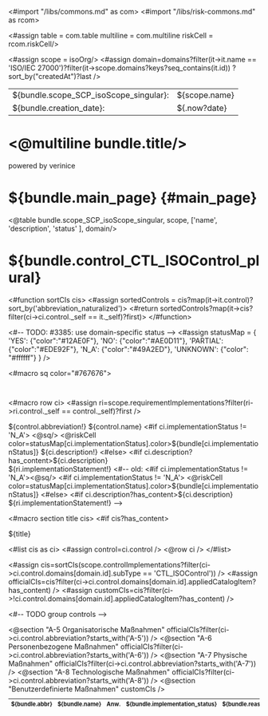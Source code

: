 <#import "/libs/commons.md" as com>
<#import "/libs/risk-commons.md" as rcom>

<#assign table = com.table
  multiline = com.multiline
  riskCell = rcom.riskCell/>

<style>
<#include "styles/default.css">
h1, h2, h3, h4 {
  page-break-after: avoid;
}

td {
  vertical-align: top;
}

.main_page {
  page-break-after: always;
}

.main_page table th:first-child, .main_page table td:first-child {
  width: 8cm;
}

table.control_list {
  -fs-table-paginate: paginate;
  font-size: 80%;
}

table.control_list th:first-child, table.control_list td:first-child {
  width: 1cm;
}

.fullwidth {
  width: 100%;
}
</style>

<#assign scope = isoOrg/>
<#assign domain=domains?filter(it->it.name == 'ISO/IEC 27000')?filter(it->scope.domains?keys?seq_contains(it.id))
?sort_by("createdAt")?last />

<div class="footer-left">
  <table>
    <tr>
      <td>${bundle.scope_SCP_isoScope_singular}: </td>
      <td>${scope.name}</td>
    </tr>
    <tr>
      <td>${bundle.creation_date}: </td>
      <td>${.now?date}</td>
    </tr>
  </table>
</div>

<div class="cover">
<h1><@multiline bundle.title/></h1>
<p>powered by verinice</p>
</div>

# ${bundle.main_page} {#main_page}

<div class="main_page">

<@table bundle.scope_SCP_isoScope_singular,
scope,
['name',
'description',
'status'
],
domain/>

</div>

# ${bundle.control_CTL_ISOControl_plural}

<#function sortCIs cis>
<#assign sortedControls = cis?map(it->it.control)?sort_by('abbreviation_naturalized')>
<#return sortedControls?map(it->cis?filter(ci->ci.control._self == it._self)?first)>
</#function>

<#-- TODO: #3385: use domain-specific status -->
<#assign statusMap = {
'YES': {"color":"#12AE0F"},
'NO': {"color":"#AE0D11"},
'PARTIAL': {"color":"#EDE92F"},
'N_A': {"color":"#49A2ED"},
'UNKNOWN': {"color": "#ffffff"}
} />


<#macro sq color="#767676">
<div style="background-color:${color};width:1em;height:1em;"></div>
</#macro>

<#macro row ci>
<#assign ri=scope.requirementImplementations?filter(ri->ri.control._self == control._self)?first />
<tr>
<td>${control.abbreviation!}</td>
<td>${control.name}</td>
<#if ci.implementationStatus != 'N_A'>
<td><@sq/></td>
<@riskCell color=statusMap[ci.implementationStatus].color>${bundle[ci.implementationStatus]}</@riskCell>
<td>${ci.description!}</td>
<#else>
<td/>
<td colspan="2">
<#if ci.description?has_content>${ci.description}<br /></#if>${ri.implementationStatement!}
</td>
</#if>
<#-- old:
<td><#if ci.implementationStatus != 'N_A'><@sq/></#if></td>
<#if ci.implementationStatus != 'N_A'>
<@riskCell color=statusMap[ci.implementationStatus].color>${bundle[ci.implementationStatus]}</@riskCell>
<#else>
<td />
</#if>
<td><#if ci.description?has_content>${ci.description}<br /></#if>${ri.implementationStatement!}</td>
-->
</tr>
</#macro>

<#macro section title cis>
<#if cis?has_content>
<tbody>
<tr>
<th colspan="5">${title}</th>
</tr>

<#list cis as ci>
<#assign control=ci.control />
<@row ci />
</#list>
</tbody>
</#if>
</#macro>

<#assign cis=sortCIs(scope.controlImplementations?filter(ci->ci.control.domains[domain.id].subType == 'CTL_ISOControl')) />
<#assign officialCIs=cis?filter(ci->ci.control.domains[domain.id].appliedCatalogItem?has_content) />
<#assign customCIs=cis?filter(ci->!ci.control.domains[domain.id].appliedCatalogItem?has_content) />

<#-- TODO group controls -->
<table class="table fullwidth control_list">
<thead>
<tr>
<th>${bundle.abbr}</th>
<th>${bundle.name}</th>
<th>Anw.</th>
<th>${bundle.implementation_status}</th>
<th>${bundle.reason}</th>
</tr>
</thead>
<@section "A-5 Organisatorische Maßnahmen" officialCIs?filter(ci->ci.control.abbreviation?starts_with('A-5')) />
<@section "A-6 Personenbezogene Maßnahmen" officialCIs?filter(ci->ci.control.abbreviation?starts_with('A-6')) />
<@section "A-7 Physische Maßnahmen" officialCIs?filter(ci->ci.control.abbreviation?starts_with('A-7')) />
<@section "A-8 Technologische Maßnahmen" officialCIs?filter(ci->ci.control.abbreviation?starts_with('A-8')) />
<@section "Benutzerdefinierte Maßnahmen" customCIs  />
</table>